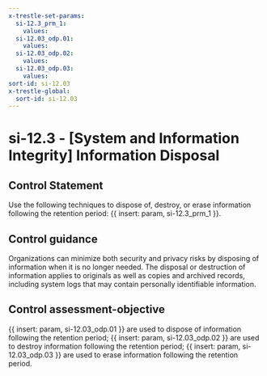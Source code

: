 ```yaml
---
x-trestle-set-params:
  si-12.3_prm_1:
    values:
  si-12.03_odp.01:
    values:
  si-12.03_odp.02:
    values:
  si-12.03_odp.03:
    values:
sort-id: si-12.03
x-trestle-global:
  sort-id: si-12.03
---
```


# si-12.3 - \[System and Information Integrity\] Information Disposal

## Control Statement

Use the following techniques to dispose of, destroy, or erase information following the retention period: {{ insert: param, si-12.3_prm_1 }}.

## Control guidance

Organizations can minimize both security and privacy risks by disposing of information when it is no longer needed. The disposal or destruction of information applies to originals as well as copies and archived records, including system logs that may contain personally identifiable information.

## Control assessment-objective

{{ insert: param, si-12.03_odp.01 }} are used to dispose of information following the retention period;
{{ insert: param, si-12.03_odp.02 }} are used to destroy information following the retention period;
{{ insert: param, si-12.03_odp.03 }} are used to erase information following the retention period.
